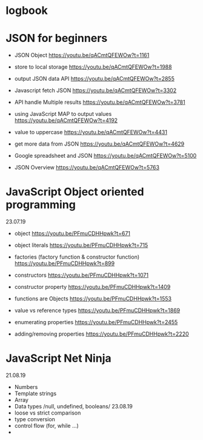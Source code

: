 # logbook

# JSON for beginners

- JSON Object
https://youtu.be/qACmtQFEWOw?t=1161

- store to local storage
https://youtu.be/qACmtQFEWOw?t=1988

- output JSON data API 
https://youtu.be/qACmtQFEWOw?t=2855

- Javascript fetch JSON
https://youtu.be/qACmtQFEWOw?t=3302

- API handle Multiple results
https://youtu.be/qACmtQFEWOw?t=3781

- using JavaScript MAP to output values
https://youtu.be/qACmtQFEWOw?t=4192

- value to uppercase
https://youtu.be/qACmtQFEWOw?t=4431

- get more data from JSON
https://youtu.be/qACmtQFEWOw?t=4629

- Google spreadsheet and JSON
https://youtu.be/qACmtQFEWOw?t=5100

- JSON Overview
https://youtu.be/qACmtQFEWOw?t=5763

# JavaScript Object oriented programming
23.07.19
- object
https://youtu.be/PFmuCDHHpwk?t=671

- object literals
https://youtu.be/PFmuCDHHpwk?t=715

- factories (factory function & constructor function)
https://youtu.be/PFmuCDHHpwk?t=899

- constructors 
https://youtu.be/PFmuCDHHpwk?t=1071

- constructor property
https://youtu.be/PFmuCDHHpwk?t=1409

- functions are Objects
https://youtu.be/PFmuCDHHpwk?t=1553

- value vs reference types
https://youtu.be/PFmuCDHHpwk?t=1869

- enumerating properties
https://youtu.be/PFmuCDHHpwk?t=2455

- adding/removing properties
https://youtu.be/PFmuCDHHpwk?t=2220

# JavaScript Net Ninja
21.08.19
- Numbers
- Template strings
- Array
- Data types /null, undefined, booleans/
23.08.19
- loose vs strict comparison
- type conversion
- control flow (for, while ...)
- 

